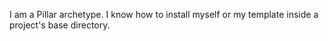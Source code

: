 I am a Pillar archetype. I know how to install myself or my template inside a project's base directory.
